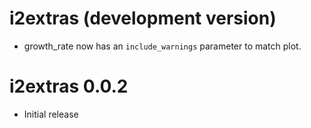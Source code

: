 # i2extras (development version)

* growth_rate now has an `include_warnings` parameter to match plot.

# i2extras 0.0.2

* Initial release

